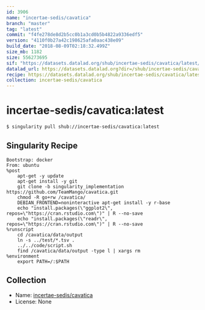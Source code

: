 ```yaml
---
id: 3906
name: "incertae-sedis/cavatica"
branch: "master"
tag: "latest"
commit: "f4fe278de8d2b5cc0b1a3cd0b5b4822a9336edf5"
version: "4110f0b27a42c198625afa0aac438e09"
build_date: "2018-08-09T02:18:32.499Z"
size_mb: 1182
size: 556273695
sif: "https://datasets.datalad.org/shub/incertae-sedis/cavatica/latest/2018-08-09-f4fe278d-4110f0b2/4110f0b27a42c198625afa0aac438e09.simg"
datalad_url: https://datasets.datalad.org?dir=/shub/incertae-sedis/cavatica/latest/2018-08-09-f4fe278d-4110f0b2/
recipe: https://datasets.datalad.org/shub/incertae-sedis/cavatica/latest/2018-08-09-f4fe278d-4110f0b2/Singularity
collection: incertae-sedis/cavatica
---
```


# incertae-sedis/cavatica:latest

```bash
$ singularity pull shub://incertae-sedis/cavatica:latest
```

## Singularity Recipe

```singularity
Bootstrap: docker
From: ubuntu
%post
    apt-get -y update
    apt-get install -y git
    git clone -b singularity_implementation https://github.com/TeamMango/cavatica.git
    chmod -R go+rw /cavatica/ 
    DEBIAN_FRONTEND=noninteractive apt-get install -y r-base 
    echo "install.packages(\"ggplot2\", repos=\"https://cran.rstudio.com\")" | R --no-save
    echo "install.packages(\"readr\", repos=\"https://cran.rstudio.com\")" | R --no-save
%runscript    
    cd /cavatica/data/output
    ln -s ../test/*.tsv .
    ../../code/script.sh
    find /cavatica/data/output -type l | xargs rm
%environment
    export PATH=/:$PATH
```

## Collection

 - Name: [incertae-sedis/cavatica](https://github.com/incertae-sedis/cavatica)
 - License: None

